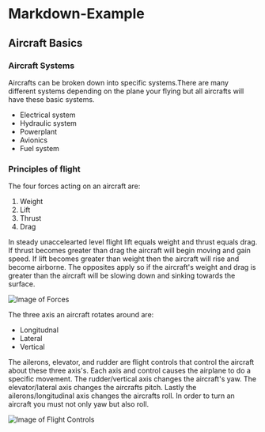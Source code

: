 # Markdown-Example

## Aircraft Basics

### Aircraft Systems
Aircrafts can be broken down into specific systems.There are many different systems depending on the plane your flying but all aircrafts will have these basic systems.

- Electrical system
- Hydraulic system
- Powerplant
- Avionics
- Fuel system

### Principles of flight
The four forces acting on an aircraft are:
1. Weight
2. Lift
3. Thrust
4. Drag

In steady unaccelearted level flight lift equals weight and thrust equals drag. If thrust becomes greater than drag the aircraft will begin moving and gain speed. If lift becomes greater than weight then the aircraft will rise and become airborne. The opposites apply so if the aircraft's weight and drag is greater than the aircraft will be slowing down and sinking towards the surface.

![Image of Forces](https://www.skybrary.aero/images/3/36/LiftDrag.png)

The three axis an aircraft rotates around are:
- Longitudnal
- Lateral
- Vertical

The ailerons, elevator, and rudder are flight controls that control the aircraft about these three axis's. Each axis and control causes the airplane to do a specific movement. The rudder/vertical axis changes the aircraft's yaw. The elevator/lateral axis changes the aircrafts pitch. Lastly the ailerons/longitudinal axis changes the aircrafts roll. In order to turn an aircraft you must not only yaw but also roll.


![Image of Flight Controls](https://www.avsoft.com/wp-content/uploads/2018/02/SEL-AT76-1.jpg)

